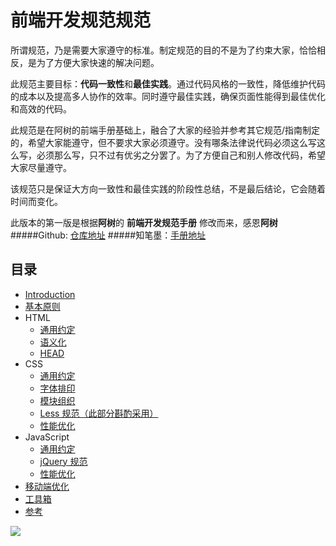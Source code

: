 # 前端开发规范规范


所谓规范，乃是需要大家遵守的标准。制定规范的目的不是为了约束大家，恰恰相反，是为了方便大家快速的解决问题。

此规范主要目标：**代码一致性**和**最佳实践**。通过代码风格的一致性，降低维护代码的成本以及提高多人协作的效率。同时遵守最佳实践，确保页面性能得到最佳优化和高效的代码。

此规范是在阿树的前端手册基础上，融合了大家的经验并参考其它规范/指南制定的，希望大家能遵守，但不要求大家必须遵守。没有哪条法律说代码必须这么写这么写，必须那么写，只不过有优劣之分罢了。为了方便自己和别人修改代码，希望大家尽量遵守。

该规范只是保证大方向一致性和最佳实践的阶段性总结，不是最后结论，它会随着时间而变化。

此版本的第一版是根据**阿树**的 **前端开发规范手册** 修改而来，感恩**阿树**
#####Github: [仓库地址](https://github.com/Aaaaaashu/Front-End-Style-Guide)
#####知笔墨：[手册地址](http://zhibimo.com/read/Ashu/front-end-style-guide/)

## 目录
* [Introduction](https://bradenhan.gitbooks.io/front-end/content/index.html)
* [基本原则](https://bradenhan.gitbooks.io/front-end/content/basic/index.html)
* HTML
   * [通用约定](https://bradenhan.gitbooks.io/front-end/html/general.html)
   * [语义化](https://bradenhan.gitbooks.io/front-end/html/semantic.html)
   * [HEAD](https://bradenhan.gitbooks.io/front-end/html/head.html)
* CSS
   * [通用约定](https://bradenhan.gitbooks.io/front-end/css/general.html)
   * [字体排印](https://bradenhan.gitbooks.io/front-end/css/typography.html)
   * [模块组织](https://bradenhan.gitbooks.io/front-end/css/structure.html)
   * [Less 规范（此部分斟酌采用）](https://bradenhan.gitbooks.io/front-end/css/less.html)
   * [性能优化](https://bradenhan.gitbooks.io/front-end/css/performance.html)
* JavaScript
   * [通用约定](https://bradenhan.gitbooks.io/front-end/javascript/general.html)
   * [jQuery 规范](https://bradenhan.gitbooks.io/front-end/javascript/jquery.html)
   * [性能优化](https://bradenhan.gitbooks.io/front-end/javascript/performance.html)
* [移动端优化](https://bradenhan.gitbooks.io/front-end/mobile-optimize/index.html)
* [工具箱](https://bradenhan.gitbooks.io/front-end/tool/index.html)
* [参考](https://bradenhan.gitbooks.io/front-end/reference/index.html)

![](https://raw.githubusercontent.com/Aaaaaashu/Front-End-Style-Guide/master/img/husky.png)
